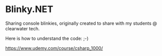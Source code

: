 # Blinky.NET
Sharing console blinkies, originally created to share with my students @ clearwater tech.

Here is how to understand the code: ;-)

https://www.udemy.com/course/csharp_1000/
